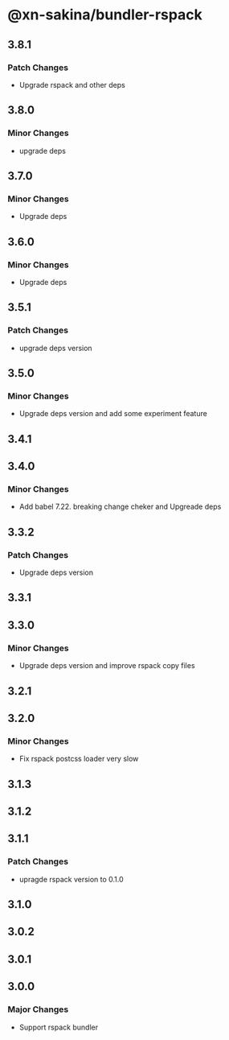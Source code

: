 # @xn-sakina/bundler-rspack

## 3.8.1

### Patch Changes

- Upgrade rspack and other deps

## 3.8.0

### Minor Changes

- upgrade deps

## 3.7.0

### Minor Changes

- Upgrade deps

## 3.6.0

### Minor Changes

- Upgrade deps

## 3.5.1

### Patch Changes

- upgrade deps version

## 3.5.0

### Minor Changes

- Upgrade deps version and add some experiment feature

## 3.4.1

## 3.4.0

### Minor Changes

- Add babel 7.22. breaking change cheker and Upgreade deps

## 3.3.2

### Patch Changes

- Upgrade deps version

## 3.3.1

## 3.3.0

### Minor Changes

- Upgrade deps version and improve rspack copy files

## 3.2.1

## 3.2.0

### Minor Changes

- Fix rspack postcss loader very slow

## 3.1.3

## 3.1.2

## 3.1.1

### Patch Changes

- upragde rspack version to 0.1.0

## 3.1.0

## 3.0.2

## 3.0.1

## 3.0.0

### Major Changes

- Support rspack bundler
